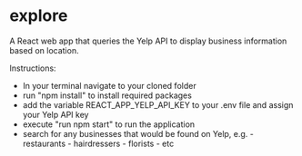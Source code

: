 # explore
A React web app that queries the Yelp API to display business information based on location.


Instructions:

- In your terminal navigate to your cloned folder
- run "npm install" to install required packages
- add the variable REACT_APP_YELP_API_KEY to your .env file and assign your Yelp API key
- execute "run npm start" to run the application
- search for any businesses that would be found on Yelp, e.g.
      - restaurants
      - hairdressers
      - florists
      - etc
